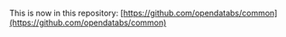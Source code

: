 This is now in this repository: [https://github.com/opendatabs/common](https://github.com/opendatabs/common)
